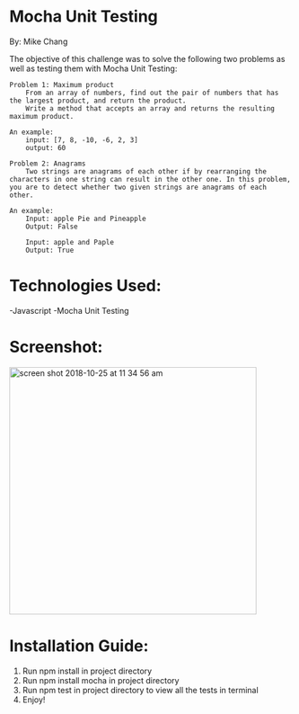 # Mocha Unit Testing

By: Mike Chang

The objective of this challenge was to solve the following two problems as well as testing them with Mocha Unit Testing:

    Problem 1: Maximum product
        From an array of numbers, find out the pair of numbers that has the largest product, and return the product.
        Write a method that accepts an array and returns the resulting maximum product.

    An example:
        input: [7, 8, -10, -6, 2, 3]
        output: 60

    Problem 2: Anagrams
        Two strings are anagrams of each other if by rearranging the characters in one string can result in the other one. In this problem, you are to detect whether two given strings are anagrams of each other.

    An example:
        Input: apple Pie and Pineapple
        Output: False

        Input: apple and Paple
        Output: True

# Technologies Used:

-Javascript
-Mocha Unit Testing

# Screenshot:

<img width="440" alt="screen shot 2018-10-25 at 11 34 56 am" src="https://user-images.githubusercontent.com/38142960/47522392-52046780-d84a-11e8-90af-6b86b5555d33.png">

# Installation Guide:

1. Run npm install in project directory
2. Run npm install mocha in project directory
3. Run npm test in project directory to view all the tests in terminal
4. Enjoy!
